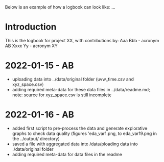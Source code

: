 Below is an example of how a logbook can look like: ...

# Introduction

This is the logbook for project XX, with contributions by:
Aaa Bbb - acronym AB
Xxxx Yy - acronym XY

# 2022-01-15 - AB

- uploading data into ../data/original folder (uvw_time.csv and xyz_space.csv)
- adding required meta-data for these data files in ../data/readme.md; note: source for xyz_space.csv is still incomplete

# 2022-01-16 - AB

- added first script to pre-process the data and generate explorative graphs to check data quality (figures 'eda_var1.png, to eda_var19.png in the ../output/ directory)
- saved a file with aggregated data into /data/ploading data into ./data/original folder
- adding required meta-data for data files in the readme 

